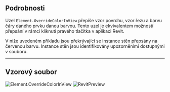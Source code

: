 ## Podrobnosti
Uzel `Element.OverrideColorInView` přepíše vzor povrchu, vzor řezu a barvu čáry daného prvku danou barvou. Tento uzel je ekvivalentem možností přepsání v rámci kliknutí pravého tlačítka v aplikaci Revit.

V níže uvedeném příkladu jsou překrývající se instance stěn přepsány na červenou barvu. Instance stěn jsou identifikovány upozorněními dostupnými v souboru.
___
## Vzorový soubor

![Element.OverrideColorInView](./Revit.Elements.Element.OverrideColorInView_img.jpg)
![RevitPreview](Revit.Elements.Element.OverrideColorInView_RevitPreview.png)
